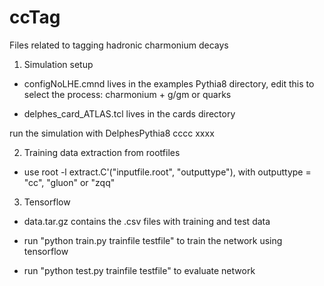 # ccTag
Files related to tagging hadronic charmonium decays

1. Simulation setup

* configNoLHE.cmnd lives in the examples Pythia8 directory, edit this to select the process: charmonium + g/gm or quarks

* delphes_card_ATLAS.tcl lives in the cards directory

run the simulation with DelphesPythia8 cccc xxxx

2. Training data extraction from rootfiles

* use root -l extract.C'("inputfile.root", "outputtype"), with outputtype = "cc", "gluon" or "zqq"

3. Tensorflow

* data.tar.gz contains the .csv files with training and test data

* run "python train.py trainfile testfile" to train the network using tensorflow

* run "python test.py trainfile testfile" to evaluate network
